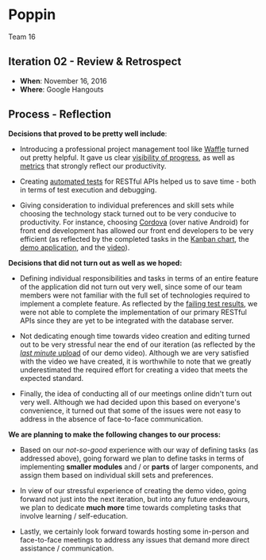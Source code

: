 # Poppin

Team 16
## Iteration 02 - Review & Retrospect

 * __When__: November 16, 2016
 * __Where__: Google Hangouts

## Process - Reflection

__Decisions that proved to be pretty well include__:


* Introducing a professional project management tool like [Waffle](https://waffle.io) turned out pretty helpful. It gave us clear [visibility of progress](), as well as [metrics]() that strongly reflect our productivity.

* Creating [automated tests]() for RESTful APIs helped us to save time - both in terms of test execution and debugging.

* Giving consideration to individual preferences and skill sets while choosing the technology stack turned out to be very conducive to productivity. For instance, choosing [Cordova](https://cordova.apache.org) (over native Android) for front end development has allowed our front end developers to be very efficient (as reflected by the completed tasks in the [Kanban chart](), the [demo application](iteration2-artifacts/DemoBuild.apk), and the [video](iteration2-artifacts/video.md)).

__Decisions that did not turn out as well as we hoped:__

* Defining individual responsibilities and tasks in terms of an entire feature of the application did not turn out very well, since some of our team members were not familiar with the full set of technologies required to implement a complete feature. As reflected by the [failing test results](), we were not able to complete the implementation of our primary RESTful APIs since they are yet to be integrated with the database server.

* Not dedicating enough time towards video creation and editing turned out to be very stressful near the end of our iteration (as reflected by the [*last minute* upload](https://github.com/csc301-fall-2016/project-team-16/commit/c5c66132f00fe320dafd27a3aca3a0d84bad6e2c) of our demo video). Although we are very satisfied with the video we have created, it is worthwhile to note that we greatly underestimated the required effort for creating a video that meets the expected standard.

* Finally, the idea of conducting all of our meetings online didn't turn out very well. Although we had decided upon this based on everyone's convenience, it turned out that some of the issues were not easy to address in the absence of face-to-face communication.


__We are planning to make the following changes to our process:__

* Based on our *not-so-good* experience with our way of defining tasks (as addressed above), going forward we plan to define tasks in terms of implementing __smaller modules__ and / or __parts__ of larger components, and assign them based on individual skill sets and preferences.

* In view of our stressful experience of creating the demo video, going forward not just into the next iteration, but into any future endeavours, we plan to dedicate __much more__ time towards completing tasks that involve learning / self-education.

* Lastly, we certainly look forward towards hosting some in-person and face-to-face meetings to address any issues that demand more direct assistance / communication.

<!--* of a shared machine / dev environment.-->

